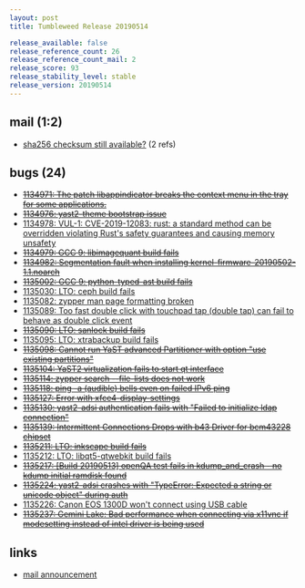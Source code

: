 ```yaml
---
layout: post
title: Tumbleweed Release 20190514

release_available: false
release_reference_count: 26
release_reference_count_mail: 2
release_score: 93
release_stability_level: stable
release_version: 20190514
---
```


## mail (1:2)

- [sha256 checksum still available?](https://lists.opensuse.org/opensuse-factory/2019-05/msg00204.html) (2 refs)

## bugs (24)

<!--more-->

- ~~[1134971: The patch libappindicator breaks the context menu in the tray for some applications.](https://bugzilla.opensuse.org/show_bug.cgi?id=1134971)~~
- ~~[1134976: yast2-theme bootstrap issue](https://bugzilla.opensuse.org/show_bug.cgi?id=1134976)~~
- [1134978: VUL-1: CVE-2019-12083: rust: a standard method can be overridden violating Rust's safety guarantees and causing memory unsafety](https://bugzilla.opensuse.org/show_bug.cgi?id=1134978)
- ~~[1134979: GCC 9: libimagequant build fails](https://bugzilla.opensuse.org/show_bug.cgi?id=1134979)~~
- ~~[1134982: Segmentation fault when installing kernel-firmware-20190502-1.1.noarch](https://bugzilla.opensuse.org/show_bug.cgi?id=1134982)~~
- ~~[1135002: GCC 9: python-typed-ast build fails](https://bugzilla.opensuse.org/show_bug.cgi?id=1135002)~~
- [1135030: LTO: ceph build fails](https://bugzilla.opensuse.org/show_bug.cgi?id=1135030)
- [1135082: zypper man page formatting broken](https://bugzilla.opensuse.org/show_bug.cgi?id=1135082)
- [1135089: Too fast double click with touchpad tap (double tap) can fail to behave as double click event](https://bugzilla.opensuse.org/show_bug.cgi?id=1135089)
- ~~[1135090: LTO: sanlock build fails](https://bugzilla.opensuse.org/show_bug.cgi?id=1135090)~~
- [1135095: LTO: xtrabackup build fails](https://bugzilla.opensuse.org/show_bug.cgi?id=1135095)
- ~~[1135098: Cannot run YaST advanced Partitioner with option "use existing partitions"](https://bugzilla.opensuse.org/show_bug.cgi?id=1135098)~~
- ~~[1135104: YaST2 virtualization fails to start qt interface](https://bugzilla.opensuse.org/show_bug.cgi?id=1135104)~~
- ~~[1135114: zypper search --file-lists does not work](https://bugzilla.opensuse.org/show_bug.cgi?id=1135114)~~
- ~~[1135118: ping -a (audible) bells even on failed IPv6 ping](https://bugzilla.opensuse.org/show_bug.cgi?id=1135118)~~
- ~~[1135127: Error with xfce4-display-settings](https://bugzilla.opensuse.org/show_bug.cgi?id=1135127)~~
- ~~[1135130: yast2-adsi authentication fails with "Failed to initialize ldap connection"](https://bugzilla.opensuse.org/show_bug.cgi?id=1135130)~~
- ~~[1135139: Intermittent Connections Drops with b43 Driver for bcm43228 chipset](https://bugzilla.opensuse.org/show_bug.cgi?id=1135139)~~
- ~~[1135211: LTO: inkscape build fails](https://bugzilla.opensuse.org/show_bug.cgi?id=1135211)~~
- [1135212: LTO: libqt5-qtwebkit build fails](https://bugzilla.opensuse.org/show_bug.cgi?id=1135212)
- ~~[1135217: \[Build 20190513\] openQA test fails in kdump_and_crash - no kdump initial ramdisk found](https://bugzilla.opensuse.org/show_bug.cgi?id=1135217)~~
- ~~[1135224: yast2-adsi crashes with "TypeError: Expected a string or unicode object" during auth](https://bugzilla.opensuse.org/show_bug.cgi?id=1135224)~~
- [1135226: Canon EOS 1300D won't connect using USB cable](https://bugzilla.opensuse.org/show_bug.cgi?id=1135226)
- ~~[1135237: Gemini Lake: Bad performance when connecting via x11vnc if modesetting instead of intel driver is being used](https://bugzilla.opensuse.org/show_bug.cgi?id=1135237)~~



## links

- [mail announcement](https://lists.opensuse.org/opensuse-factory/2019-05/msg00140.html)
